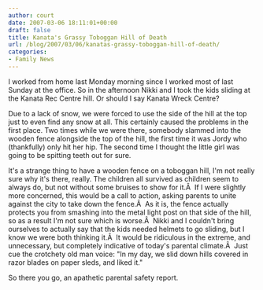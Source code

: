 ```yaml
---
author: court
date: 2007-03-06 18:11:01+00:00
draft: false
title: Kanata's Grassy Toboggan Hill of Death
url: /blog/2007/03/06/kanatas-grassy-toboggan-hill-of-death/
categories:
- Family News
---
```


I worked from home last Monday morning since I worked most of last Sunday at the office.  So in the afternoon Nikki and I took the kids sliding at the Kanata Rec Centre hill.  Or should I say Kanata Wreck Centre?

Due to a lack of snow, we were forced to use the side of the hill at the top just to even find any snow at all.  This certainly caused the problems in the first place.  Two times while we were there, somebody slammed into the wooden fence alongside the top of the hill, the first time it was Jordy who (thankfully) only hit her hip.  The second time I thought the little girl was going to be spitting teeth out for sure.

It's a strange thing to have a wooden fence on a toboggan hill, I'm not really sure why it's there, really. The children all survived as children seem to always do, but not without some bruises to show for it.Â  If I were slightly more concerned, this would be a call to action, asking parents to unite against the city to take down the fence.Â  As it is, the fence actually protects you from smashing into the metal light post on that side of the hill, so as a result I'm not sure which is worse.Â  Nikki and I couldn't bring ourselves to actually say that the kids needed helmets to go sliding, but I know we were both thinking it.Â  It would be ridiculous in the extreme, and unnecessary, but completely indicative of today's parental climate.Â  Just cue the crotchety old man voice: "In my day, we slid down hills covered in razor blades on paper sleds, and liked it."

So there you go, an apathetic parental safety report.

